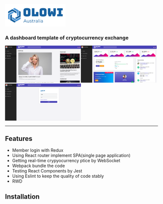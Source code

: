 <img src="https://github.com/Daniel54088/crypto_currency_dashboard/blob/master/src/assets/logo_blue.png" />
<h3>A dashboard template of cryptocurrency exchange</h3>

<img src="https://github.com/Daniel54088/crypto_currency_dashboard/blob/master/src/assets/screen_shot.png" width="250"/><img src="https://github.com/Daniel54088/crypto_currency_dashboard/blob/master/src/assets/screen_shot2.png" width="250"/><img src="https://github.com/Daniel54088/crypto_currency_dashboard/blob/master/src/assets/screen_shot3.png" width="250"/>

----

<h2>Features</h2>

  - Member login with Redux
  - Using React router implement SPA(single page application)
  - Getting real-time crypyocurrency ptice by WebSocket
  - Webpack bundle the code
  - Testing React Components by Jest
  - Using Eslint to keep the quality of code stably
  - RWD 


<h2>Installation</h2>
